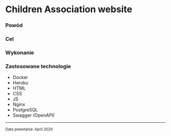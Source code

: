 <html>
<body>
<h1 class="title">Children Association website</h1>
<h3 class="why">Powód</h3>
<p class="why"></p>
<h3 class="what">Cel</h3>
<p class="what"></p>
<h3 class="how">Wykonanie</h3>
<p class="how"></p>
<h3 class="technologies">Zastosowane technologie</h3>
<ul class="technologies">
  <li class="technologies">Docker</li>
  <li class="technologies">Heroku</li>
  <li class="technologies">HTML</li>
  <li class="technologies">CSS</li>
  <li class="technologies">JS</li>
  <li class="technologies">Nginx</li>
  <li class="technologies">PostgreSQL</li>
  <li class="technologies">Swagger (OpenAPI)</li>
</ul>
<hr>
<small class="created">Data powstania: April 2020</small>
</body>
</html>
